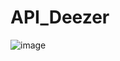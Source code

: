 # API_Deezer
![image](https://user-images.githubusercontent.com/66791035/103783298-d5c85a00-5038-11eb-88e8-b8993cbe356e.png)
